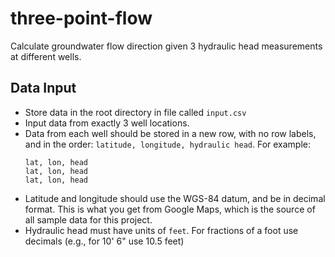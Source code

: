 # three-point-flow

Calculate groundwater flow direction given 3 hydraulic head measurements at
different wells.

## Data Input

- Store data in the root directory in file called `input.csv`
- Input data from exactly 3 well locations.
- Data from each well should be stored in a new row, with no row labels, and in
  the order: `latitude, longitude, hydraulic head`. For example:
  ```
  lat, lon, head
  lat, lon, head
  lat, lon, head
  ```
- Latitude and longitude should use the WGS-84 datum, and be in decimal format.
  This is what you get from Google Maps, which is the source of all sample data
  for this project.
- Hydraulic head must have units of `feet`. For fractions of a foot use decimals
  (e.g., for 10' 6" use 10.5 feet)
